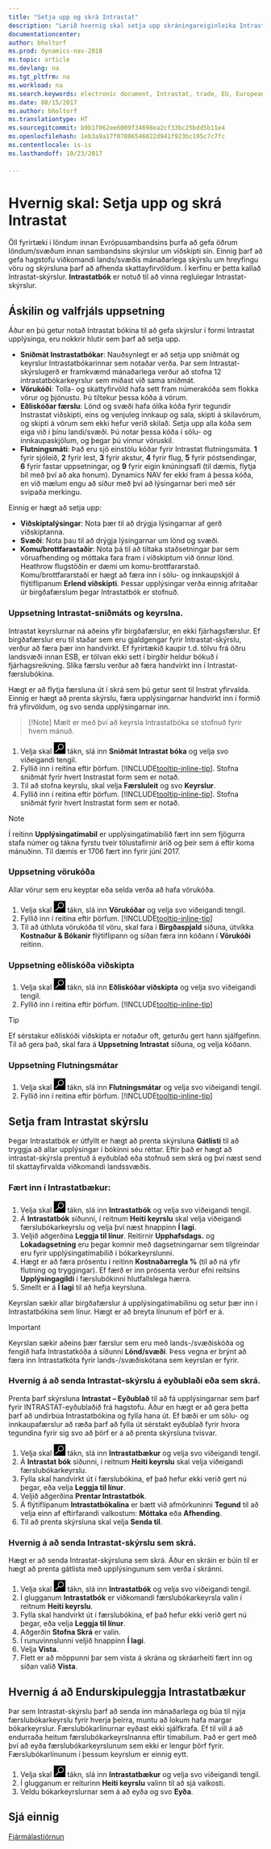 ```yaml
---
title: "Setja upp og skrá Intrastat"
description: "Lærið hvernig skal setja upp skráningareiginleika Intrastat og hvernig skal skrá viðskipti við fyrirtæki í öðrum ESB löndum."
documentationcenter: 
author: bholtorf
ms.prod: dynamics-nav-2018
ms.topic: article
ms.devlang: na
ms.tgt_pltfrm: na
ms.workload: na
ms.search.keywords: electronic document, Intrastat, trade, EU, European Union
ms.date: 08/15/2017
ms.author: bholtorf
ms.translationtype: HT
ms.sourcegitcommit: b9b1f062ee6009f34698ea2cf33bc25bdd5b11e4
ms.openlocfilehash: 1eb3a9a17f07806546022d941f923bc195c7c7fc
ms.contentlocale: is-is
ms.lasthandoff: 10/23/2017

---
```

# <a name="how-to-set-up-and-report-intrastat"></a>Hvernig skal: Setja upp og skrá Intrastat
Öll fyrirtæki í löndum innan Evrópusambandsins þurfa að gefa öðrum löndum/svæðum innan sambandsins skýrslur um viðskipti sín. Einnig þarf að gefa hagstofu viðkomandi lands/svæðis mánaðarlega skýrslu um hreyfingu vöru og skýrsluna þarf að afhenda skattayfirvöldum. Í kerfinu er þetta kallað Intrastat-skýrslur. **Intrastatbók** er notuð til að vinna reglulegar Intrastat-skýrslur.  
  
## <a name="required-and-optional-setups"></a>Áskilin og valfrjáls uppsetning
Áður en þú getur notað Intrastat bókina til að gefa skýrslur í formi Intrastat upplýsinga, eru nokkrir hlutir sem þarf að setja upp.  
  
* **Sniðmát Instrastatbókar**: Nauðsynlegt er að setja upp sniðmát og keyrslur Intrastatbókarinnar sem notaðar verða. Þar sem Intrastat-skýrslugerð er framkvæmd mánaðarlega verður að stofna 12 intrastatbókarkeyrslur sem miðast við sama sniðmát.  
* **Vörukóði**: Tolla- og skattyfirvöld hafa sett fram númerakóða sem flokka vörur og þjónustu. Þú tiltekur þessa kóða á vörum.
* **Eðliskóðar færslu**: Lönd og svæði hafa ólíka kóða fyrir tegundir Instrastat viðskipti, eins og venjuleg innkaup og sala, skipti á skilavörum, og skipti á vörum sem ekki hefur verið skilað. Setja upp alla kóða sem eiga við í þínu landi/svæði. Þú notar þessa kóða í sölu- og innkaupaskjölum, og þegar þú vinnur vöruskil.  
* **Flutningsmáti**: Það eru sjö einstölu kóðar fyrir Intrastat flutningsmáta. **1** fyrir sjóleið, **2** fyrir lest, **3** fyrir akstur, **4** fyrir flug, **5** fyrir póstsendingar, **6** fyrir fastar uppsetningar, og **9** fyrir eigin knúningsafl (til dæmis, flytja bíl með því að aka honum). Dynamics NAV fer ekki fram á þessa kóða, en við mælum engu að síður með því að lýsingarnar beri með sér svipaða merkingu.  

Einnig er hægt að setja upp:

* **Viðskiptalýsingar**: Nota þær til að drýgja lýsingarnar af gerð viðskiptanna.  
* **Svæði**: Nota þau til að drýgja lýsingarnar um lönd og svæði.  
* **Komu/brottfarastaðir**: Nota þá til að tiltaka staðsetningar þar sem vöruafhending og móttaka fara fram í viðskiptum við önnur lönd. Heathrow flugstöðin er dæmi um komu-brottfararstað. Komu/brottfararstaði er hægt að færa inn í sölu- og innkaupskjöl á flýtiflipanum **Erlend viðskipti**. Þessar upplýsingar verða einnig afritaðar úr birgðafærslum þegar Intrastatbók er stofnuð.  

### <a name="to-set-up-intrastat-templates-and-batches"></a>Uppsetning Intrastat-sniðmáts og keyrslna.
Intrastat keyrslurnar ná aðeins yfir birgðafærslur, en ekki fjárhagsfærslur. Ef birgðafærslur eru til staðar sem eru gjaldgengar fyrir Intrastat-skýrslu, verður að færa þær inn handvirkt. Ef fyrirtækið kaupir t.d. tölvu frá öðru landsvæði innan ESB, er tölvan ekki sett í birgðir heldur bókuð í fjárhagsreikning. Slíka færslu verður að færa handvirkt inn í Intrastat-færslubókina.  
  
Hægt er að flytja færsluna út í skrá sem þú getur sent til Instrat yfirvalda. Einnig er hægt að prenta skýrslu, færa upplýsingarnar handvirkt inn í formið frá yfirvöldum, og svo senda upplýsingarnar inn.

>  [!Note]
> Mælt er með því að keyrsla Intrastatbóka sé stofnuð fyrir hvern mánuð.  
  
1. Velja skal ![Leit að síðu eða skýrslu](media/ui-search/search_small.png "Leit að síðu eða skýrslu táknið") tákn, slá inn **Sniðmát Intrastat bóka** og velja svo viðeigandi tengil.  
2. Fyllið inn í reitina eftir þörfum. [!INCLUDE[tooltip-inline-tip](includes/tooltip-inline-tip_md.md)]. Stofna sniðmát fyrir hvert Instrastat form sem er notað.  
3. Til að stofna keyrslu, skal velja **Færsluleit** og svo **Keyrslur**.  
4. Fyllið inn í reitina eftir þörfum. [!INCLUDE[tooltip-inline-tip](includes/tooltip-inline-tip_md.md)]. Stofna sniðmát fyrir hvert Instrastat form sem er notað.  

> [!Note]
> Í reitinn **Upplýsingatímabil** er upplýsingatímabilið fært inn sem fjögurra stafa númer og tákna fyrstu tveir tölustafirnir árið og þeir sem á eftir koma mánuðinn. Til dæmis er 1706 fært inn fyrir júní 2017.

### <a name="to-set-up-commodity-codes"></a>Uppsetning vörukóða
Allar vörur sem eru keyptar eða selda verða að hafa vörukóða.  
  
1. Velja skal ![Leit að síðu eða skýrslu](media/ui-search/search_small.png "Leit að síðu eða skýrslu táknið") tákn, slá inn **Vörukóðar** og velja svo viðeigandi tengil.  
2. Fyllið inn í reitina eftir þörfum. [!INCLUDE[tooltip-inline-tip](includes/tooltip-inline-tip_md.md)]  
3. Til að úthluta vörukóða til vöru, skal fara í **Birgðaspjald** síðuna, útvíkka **Kostnaður & Bókanir** flýtiflipann og síðan færa inn kóðann í **Vörukóði** reitinn.   

### <a name="to-set-up-transaction-nature-codes"></a>Uppsetning eðliskóða viðskipta
1. Velja skal ![Leit að síðu eða skýrslu](media/ui-search/search_small.png "Leit að síðu eða skýrslu táknið") tákn, slá inn **Eðliskóðar viðskipta** og velja svo viðeigandi tengil.  
2. Fyllið inn í reitina eftir þörfum. [!INCLUDE[tooltip-inline-tip](includes/tooltip-inline-tip_md.md)]  

> [!Tip]
> Ef sérstakur eðliskóði viðskipta er notaður oft, geturðu gert hann sjálfgefinn. Til að gera það, skal fara á **Uppsetning Intrastat** síðuna, og velja kóðann. 

### <a name="to-set-up-transport-methods"></a>Uppsetning Flutningsmátar
1. Velja skal ![Leit að síðu eða skýrslu](media/ui-search/search_small.png "Leit að síðu eða skýrslu táknið") tákn, slá inn **Flutningsmátar** og velja svo viðeigandi tengil.  
2. Fyllið inn í reitina eftir þörfum. [!INCLUDE[tooltip-inline-tip](includes/tooltip-inline-tip_md.md)]  

## <a name="to-report-intrastat"></a>Setja fram Intrastat skýrslu
Þegar Intrastatbók er útfyllt er hægt að prenta skýrsluna **Gátlisti** til að tryggja að allar upplýsingar í bókinni séu réttar. Eftir það er hægt að intrastat-skýrsla prentuð á eyðublað eða stofnuð sem skrá og því næst send til skattayfirvalda viðkomandi landssvæðis.  

### <a name="to-fill-in-intrastat-journals"></a>Fært inn í Intrastatbækur:  
1. Velja skal ![Leit að síðu eða skýrslu](media/ui-search/search_small.png "Leit að síðu eða skýrslu táknið") tákn, slá inn **Intrastatbók** og velja svo viðeigandi tengil.  
2. Á **Intrastatbók** síðunni, í reitnum **Heiti keyrslu** skal velja viðeigandi færslubókarkeyrslu og velja því næst hnappinn **Í lagi**.  
3. Veljið aðgerðina **Leggja til línur**. Reitirnir **Upphafsdags.** og **Lokadagsetning** eru þegar komnir með dagsetningarnar sem tilgreindar eru fyrir upplýsingatímabilið í bókarkeyrslunni.  
4. Hægt er að færa prósentu í reitinn **Kostnaðarregla %** (til að ná yfir flutning og tryggingar). Ef færð er inn prósenta verður efni reitsins **Upplýsingagildi** í færslubókinni hlutfallslega hærra.  
5. Smellt er á **Í lagi** til að hefja keyrsluna.  
  
Keyrslan sækir allar birgðafærslur á upplýsingatímabilinu og setur þær inn í Intrastatbókina sem línur. Hægt er að breyta línunum ef þörf er á.  
  
> [!IMPORTANT]  
>  Keyrslan sækir aðeins þær færslur sem eru með lands-/svæðiskóða og fengið hafa Intrastatkóða á síðunni **Lönd/svæði**. Þess vegna er brýnt að færa inn Intrastatkóta fyrir lands-/svæðiskótana sem keyrslan er fyrir.  

### <a name="how-to-report-intrastat-on-a-form-or-a-file"></a>Hvernig á að senda Intrastat-skýrslu á eyðublaði eða sem skrá.
Prenta þarf skýrsluna **Intrastat – Eyðublað** til að fá upplýsingarnar sem þarf fyrir INTRASTAT-eyðublaðið frá hagstofu. Áður en hægt er að gera þetta þarf að undirbúa Intrastatbókina og fylla hana út. Ef bæði er um sölu- og innkaupafærslur að ræða þarf að fylla út sérstakt eyðublað fyrir hvora tegundina fyrir sig svo að þörf er á að prenta skýrsluna tvisvar.  
  
1. Velja skal ![Leit að síðu eða skýrslu](media/ui-search/search_small.png "Leit að síðu eða skýrslu táknið") tákn, slá inn **Intrastatbækur** og velja svo viðeigandi tengil.  
2. Á **Intrastat bók** síðunni, í reitnum **Heiti keyrslu** skal velja viðeigandi færslubókarkeyrslu.  
3. Fylla skal handvirkt út í færslubókina, ef það hefur ekki verið gert nú þegar, eða velja **Leggja til línur**.  
4. Veljið aðgerðina **Prentar Intrastatbók**.  
5. Á flýtiflipanum **Intrastatbókalína** er bætt við afmörkuninni **Tegund** til að velja einn af eftirfarandi valkostum: **Móttaka** eða **Afhending**.  
6. Til að prenta skýrsluna skal velja **Senda til**.  

### <a name="how-to-report-intrastat-in-a-file"></a>Hvernig á að senda Intrastat-skýrslu sem skrá.
Hægt er að senda Intrastat-skýrsluna sem skrá. Áður en skráin er búin til er hægt að prenta gátlista með upplýsingunum sem verða í skránni.  
  
1. Velja skal ![Leit að síðu eða skýrslu](media/ui-search/search_small.png "Leit að síðu eða skýrslu táknið") tákn, slá inn **Intrastatbók** og velja svo viðeigandi tengil.  
2. Í glugganum **Intrastatbók** er viðkomandi færslubókarkeyrsla valin í reitnum **Heiti keyrslu**.  
3. Fylla skal handvirkt út í færslubókina, ef það hefur ekki verið gert nú þegar, eða velja **Leggja til línur**.  
4. Aðgerðin **Stofna Skrá** er valin.  
5. Í runuvinnslunni veljið hnappinn **Í lagi**.  
6. Velja **Vista**.  
7. Flett er að möppunni þar sem vista á skrána og skráarheiti fært inn og síðan valið **Vista**. 

## <a name="how-to-reorganize-intrastat-journals"></a>Hvernig á að Endurskipuleggja Intrastatbækur
Þar sem Intrastat-skýrslu þarf að senda inn mánaðarlega og búa til nýja færslubókarkeyrslu fyrir hverja þeirra, muntu að lokum hafa margar bókarkeyrslur. Færslubókarlínurnar eyðast ekki sjálfkrafa. Ef til vill á að endurraða heitum færslubókarkeyrslnanna eftir tímabilum. Það er gert með því að eyða færslubókarkeyrslunum sem ekki er lengur þörf fyrir. Færslubókarlínunum í þessum keyrslum er einnig eytt.  
  
1. Velja skal ![Leit að síðu eða skýrslu](media/ui-search/search_small.png "Leit að síðu eða skýrslu táknið") tákn, slá inn **Intrastatbækur** og velja svo viðeigandi tengil.  
2. Í glugganum  er reiturinn **Heiti keyrslu** valinn til að sjá valkosti.  
3. Veldu bókarkeyrslurnar sem á að eyða og svo **Eyða**.  

## <a name="see-also"></a>Sjá einnig
[Fjármálastjórnun](finance.md)

## 

